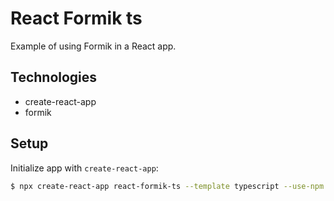 # React Formik ts

Example of using Formik in a React app.

## Technologies

- create-react-app
- formik

## Setup

Initialize app with `create-react-app`:

```bash
$ npx create-react-app react-formik-ts --template typescript --use-npm
```
